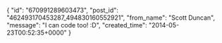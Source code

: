  {
   "id": "670991289603473",
   "post_id": "462493170453287_494830160552921",
   "from_name": "Scott Duncan",
   "message": "I can code too! :D",
   "created_time": "2014-05-23T00:52:35+0000"
 }

